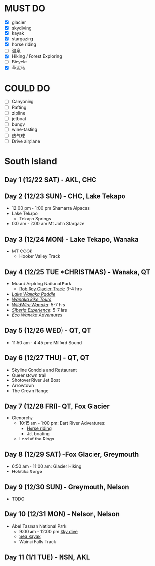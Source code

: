 # MUST DO
* [x] glacier
* [x] skydiving
* [x] kayak
* [x] stargazing
* [x] horse riding
* [ ] 温泉
* [x] Hiking / Forest Exploring
* [ ] Bicycle
* [x] 草泥马

# COULD DO
* [ ] Canyoning
* [ ] Rafting 
* [ ] zipline
* [ ] jetboat
* [ ] bungy
* [ ] wine-tasting
* [ ] 热气球
* [ ] Drive airplane

# **South Island**
## Day 1 (12/22 SAT) - AKL, CHC

## Day 2 (12/23 SUN) - CHC, Lake Tekapo
- 12:00 pm - 1:00 pm Shamarra Alpacas
- Lake Tekapo
    - Tekapo Springs
- 0:0 am - 2:00 am Mt John Stargaze

## Day 3 (12/24 MON) - Lake Tekapo, Wanaka
- MT COOK
    - Hooker Valley Track

## Day 4 (12/25 TUE ***CHRISTMAS**) - Wanaka, QT
- Mount Aspiring National Park
	- [Rob Roy Glacier Track](https://www.newzealand.com/us/feature/rob-roy-glacier-track/): 3-4 hrs
- [_Lake Wanaka Paddle_](https://www.newzealand.com/us/plan/business/wanaka-kayaks-sup-and-sail/)
- [_Wanaka Bike Tours_](https://www.newzealand.com/us/plan/business/wanaka-bike-tours/)
- [_WildWire Wanaka_](https://www.wildwire.co.nz/): 5-7 hrs
- [_Siberia Experience_](http://www.siberiaexperience.co.nz/):  5-7 hrs
- [_Eco Wanaka Adventures_](https://www.newzealand.com/us/plan/business/eco-wanaka-adventures-lake-cruise-and-island-nature-walk/)

## Day 5 (12/26 WED) - QT, QT
- 11:50 am - 4:45 pm: Milford Sound

## Day 6 (12/27 THU) - QT, QT
- Skyline Gondola and Restaurant
- Queenstown trail
- Shotover River Jet Boat
- Arrowtown
- The Crown Range

## Day 7 (12/28 FRI)- QT, Fox Glacier
- Glenorchy
    - 10:15 am - 1:00 pm: Dart River Adventures:
        - [Horse riding](https://www.dartriver.co.nz/horse-riding/)
        - Jet boating
    - Lord of the Rings

## Day 8 (12/29 SAT) -Fox Glacier, Greymouth
- 6:50 am - 11:00 am: Glacier Hiking
- Hokitika Gorge

## Day 9 (12/30 SUN) - Greymouth, Nelson
- TODO

## Day 10 (12/31 MON) - Nelson, Nelson
- Abel Tasman National Park
    - 9:00 am - 12:00 pm [Sky dive](https://www.skydive.co.nz/shop-now/abel-tasman-epic/)
    - [Sea Kayak](https://www.abeltasman.co.nz/a-day/sea-kayak/)
    - Wainui Falls Track

## Day 11 (1/1 TUE) - NSN, AKL
